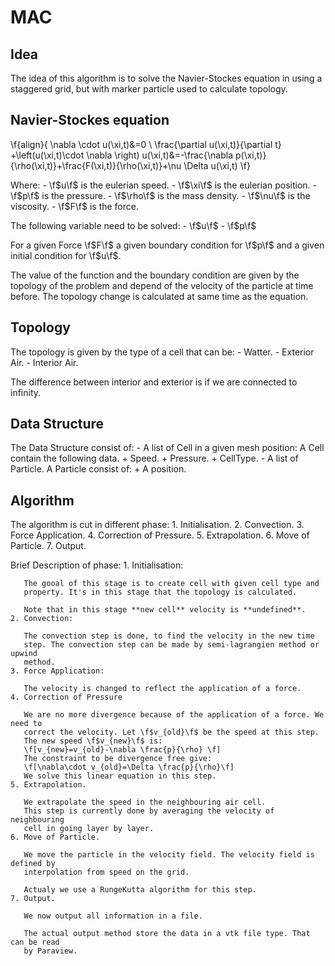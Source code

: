 MAC
===

Idea
----

The idea of this algorithm is to solve the Navier-Stockes equation in using a
staggered grid, but with marker particle used to calculate topology.

Navier-Stockes equation
-----------------------
\f{align}{
\nabla \cdot u(\xi,t)&=0 \\
\frac{\partial u(\xi,t)}{\partial t} +\left(u(\xi,t)\cdot \nabla \right) u(\xi,t)&=-\frac{\nabla p(\xi,t)}{\rho(\xi,t)}+\frac{F(\xi,t)}{\rho(\xi,t)}+\nu \Delta u(\xi,t)
\f}

Where:
	- \f$u\f$ is the eulerian speed.
	- \f$\xi\f$ is the eulerian position.
	- \f$p\f$ is the pressure.
	- \f$\rho\f$ is the mass density.
	- \f$\nu\f$ is the viscosity.
	- \f$F\f$ is the force.

The following variable need to be solved:
	- \f$u\f$
	- \f$p\f$

For a given Force \f$F\f$ a given boundary condition for \f$p\f$ and a given
initial condition for \f$u\f$.

The value of the function and the boundary condition are given by the topology
of the problem and depend of the velocity of the particle at time before.
The topology change is calculated at same time as the equation.

Topology
--------

The topology is given by the type of a cell that can be:
	- Watter.
	- Exterior Air.
	- Interior Air.

The difference between interior and exterior is if we are connected to
infinity.

Data Structure
--------------

The Data Structure consist of:
	- A list of Cell in a given mesh position:
	A Cell contain the following data.
		+ Speed.
		+ Pressure.
		+ CellType.
	- A list of Particle.
	  A Particle consist of:
		+ A position.



Algorithm
---------

The algorithm is cut in different phase:
	1. Initialisation.
	2. Convection.
	3. Force Application.
	4. Correction of Pressure.
	5. Extrapolation.
	6. Move of Particle.
	7. Output.

Brief Description of phase:
	1. Initialisation:
	
	   The gooal of this stage is to create cell with given cell type and
	   property. It's in this stage that the topology is calculated.

	   Note that in this stage **new cell** velocity is **undefined**.
	2. Convection:
	
	   The convection step is done, to find the velocity in the new time
	   step. The convection step can be made by semi-lagrangien method or upwind
	   method.
	3. Force Application:

	   The velocity is changed to reflect the application of a force.
	4. Correction of Pressure

	   We are no more divergence because of the application of a force. We need to
	   correct the velocity. Let \f$v_{old}\f$ be the speed at this step.
	   The new speed \f$v_{new}\f$ is:
	   \f[v_{new}=v_{old}-\nabla \frac{p}{\rho} \f]
	   The constraint to be divergence free give:
	   \f[\nabla\cdot v_{old}=\Delta \frac{p}{\rho}\f]
	   We solve this linear equation in this step.
	5. Extrapolation.

	   We extrapolate the speed in the neighbouring air cell.
	   This step is currently done by averaging the velocity of neighbouring
	   cell in going layer by layer.
	6. Move of Particle.

	   We move the particle in the velocity field. The velocity field is defined by
	   interpolation from speed on the grid.

	   Actualy we use a RungeKutta algorithm for this step.
	7. Output.

	   We now output all information in a file.

	   The actual output method store the data in a vtk file type. That can be read
	   by Paraview.



